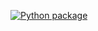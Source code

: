 [![Python package](https://github.com/brem221/templates/actions/workflows/python-package.yml/badge.svg)](https://github.com/brem221/templates/actions/workflows/python-package.yml)
